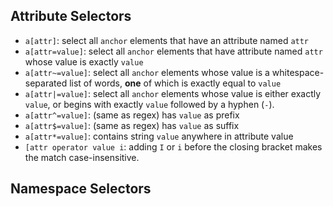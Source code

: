 ## Attribute Selectors
- `a[attr]`: select all `anchor` elements that have an attribute named `attr`
- `a[attr=value]`: select all `anchor` elements that have attribute named `attr` whose value is exactly `value`
- `a[attr~=value]`: select all `anchor` elements whose value is a whitespace-separated list of words, **one** of which is exactly equal to `value`
- `a[attr|=value]`: select all `anchor` elements whose value is either exactly `value`, or begins with exactly `value` followed by a hyphen (`-`).
- `a[attr^=value]`: (same as regex) has `value` as prefix
- `a[attr$=value]`: (same as regex) has `value` as suffix
- `a[attr*=value]`: contains string `value` anywhere in attribute value
- `[attr operator value i`: adding `I` or `i` before the closing bracket makes the match case-insensitive.

## Namespace Selectors
